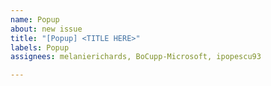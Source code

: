 ```yaml
---
name: Popup
about: new issue
title: "[Popup] <TITLE HERE>"
labels: Popup
assignees: melanierichards, BoCupp-Microsoft, ipopescu93

---
```



